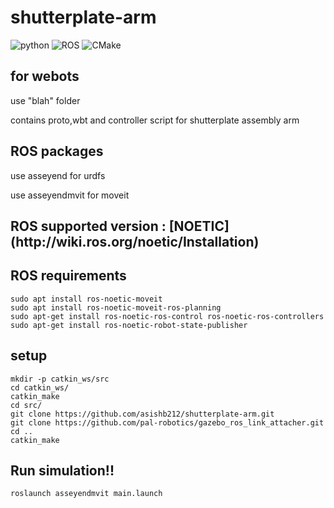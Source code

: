 # shutterplate-arm
![python](https://img.shields.io/badge/Python-3.8-yellow)
![ROS](https://img.shields.io/badge/ROS-Noetic-brightgreen)
![CMake](https://img.shields.io/badge/CMake-3.3-critical)
<p></p>
<h2>for webots</h2>
<p>use "blah" folder</p>
<p>contains proto,wbt and controller script for shutterplate assembly arm</p>
<h2>ROS packages</h2>
<p>use asseyend for urdfs</p>
<p>use asseyendmvit for moveit</p>
<h2><b>ROS supported version : [NOETIC] (http://wiki.ros.org/noetic/Installation) </b></h2>
<h2>ROS requirements</h2>

````
sudo apt install ros-noetic-moveit
sudo apt install ros-noetic-moveit-ros-planning
sudo apt-get install ros-noetic-ros-control ros-noetic-ros-controllers
sudo apt-get install ros-noetic-robot-state-publisher
````

<h2>setup</h2>

````
mkdir -p catkin_ws/src
cd catkin_ws/
catkin_make
cd src/
git clone https://github.com/asishb212/shutterplate-arm.git
git clone https://github.com/pal-robotics/gazebo_ros_link_attacher.git
cd ..
catkin_make
````

<h2>Run simulation!!</h2>

````
roslaunch asseyendmvit main.launch
````
